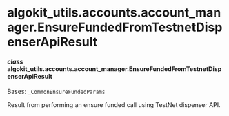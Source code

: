# algokit_utils.accounts.account_manager.EnsureFundedFromTestnetDispenserApiResult

#### *class* algokit_utils.accounts.account_manager.EnsureFundedFromTestnetDispenserApiResult

Bases: `_CommonEnsureFundedParams`

Result from performing an ensure funded call using TestNet dispenser API.
